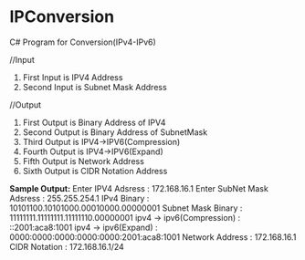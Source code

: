 # IPConversion
C# Program for Conversion(IPv4-IPv6)

//Input
1. First Input is IPV4 Address
2. Second Input is Subnet Mask Address

//Output
1. First Output is Binary Address of IPV4
2. Second Output is Binary Address of SubnetMask
3. Third Output is IPV4->IPV6(Compression)
4. Fourth Output is IPV4->IPV6(Expand)
5. Fifth Output is  Network Address
6. Sixth Output is CIDR Notation Address


**Sample Output:**
Enter IPV4 Adsress :
172.168.16.1
Enter SubNet Mask Adsress :
255.255.254.1
IPv4 Binary : 10101100.10101000.00010000.00000001
Subnet Mask Binary : 11111111.11111111.11111110.00000001
ipv4 -> ipv6(Compression) : ::2001:aca8:1001
ipv4 -> ipv6(Expand) : 0000:0000:0000:0000:0000:2001:aca8:1001
Network Address : 172.168.16.1
CIDR Notation : 172.168.16.1/24
